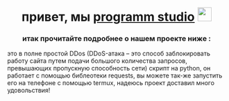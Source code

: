 <h1 align="center">привет, мы <a href="https://t.me/hackWeNet" target="_blank">programm studio</a> 
<img src="https://github.com/blackcater/blackcater/raw/main/images/Hi.gif" height="32"/></h1>
<h3 align="center">итак прочитайте подробнее о нашем проекте ниже :</h3>

это в полне простой DDos (DDoS-атака – это способ заблокировать работу сайта путем подачи большого количества запросов, превышающих пропускную способность сети) скрипт на python, он работает с помощью библеотеки requests, вы можете так-же запустить его на телефоне с помощью termux, надеюсь проект доставил много удовольствия!
